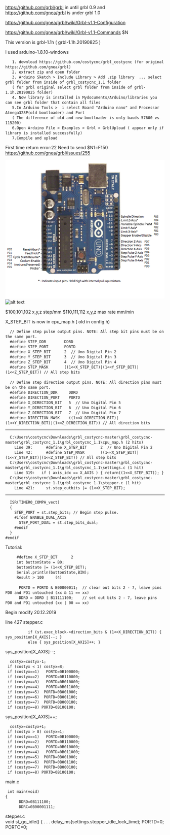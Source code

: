 https://github.com/grbl/grbl in until grbl 0.9 and https://github.com/gnea/grbl is under grbl 1.0

https://github.com/gnea/grbl/wiki/Grbl-v1.1-Configuration

https://github.com/gnea/grbl/wiki/Grbl-v1.1-Commands  $N

This version is grbl-1.1h ( grbl-1.1h.20190825 )

I used arduino-1.8.10-windows

       1. download https://github.com/costycnc/grbl_costycnc (for original https://github.com/gnea/grbl)
       2. extract zip and open folder 
       3. Arduino Sketch > Include Library > Add .zip library  ... select grbl folder from inside of grbl_costycnc_1.1 folder
       ( for grbl original select grbl folder from inside of grbl-1.1h.20190825 folder)
       4. Now library is installed in Mydocuments/Arduino/libraries you can see grbl folder that contain all files
       5.In Arduino Tools >  i select Board "Arduino nano" and Processor  Atmega328P(old bootloader) and Port
       ( The difference of old and new bootloader is only bauds 57600 vs 115200)
       6.Open Arduino File > Examples > Grbl > GrblUpload ( appear only if library is installed successfully)
       7.Compile and upload
       
First time return error:22  Need to send $N1=F150 https://github.com/gnea/grbl/issues/255       
       
![alt text](https://github.com/costycnc/grbl_costycnc/blob/master/grbl_costycnc_1.1/v0.9%2B.png)
![alt text](http://www.costycnc.it/arduino.jpg)

$100,101,102 x,y,z step/mm
$110,111,112 x,y,z max rate mm/min

X_STEP_BIT is now in  cpu_map.h ( old in config.h)


	  // Define step pulse output pins. NOTE: All step bit pins must be on the same port.
	  #define STEP_DDR        DDRD
	  #define STEP_PORT       PORTD
	  #define X_STEP_BIT      2  // Uno Digital Pin 2
	  #define Y_STEP_BIT      3  // Uno Digital Pin 3
	  #define Z_STEP_BIT      4  // Uno Digital Pin 4
	  #define STEP_MASK       ((1<<X_STEP_BIT)|(1<<Y_STEP_BIT)|(1<<Z_STEP_BIT)) // All step bits

	  // Define step direction output pins. NOTE: All direction pins must be on the same port.
	  #define DIRECTION_DDR     DDRD
	  #define DIRECTION_PORT    PORTD
	  #define X_DIRECTION_BIT   5  // Uno Digital Pin 5
	  #define Y_DIRECTION_BIT   6  // Uno Digital Pin 6
	  #define Z_DIRECTION_BIT   7  // Uno Digital Pin 7
	  #define DIRECTION_MASK    ((1<<X_DIRECTION_BIT)|(1<<Y_DIRECTION_BIT)|(1<<Z_DIRECTION_BIT)) // All direction bits

----

	  
	  C:\Users\costycnc\Downloads\grbl_costycnc-master\grbl_costycnc-master\grbl_costycnc_1.1\grbl_costycnc_1.1\cpu_map.h (2 hits)
		Line 39: 	  #define X_STEP_BIT      2  // Uno Digital Pin 2
		Line 42: 	  #define STEP_MASK       ((1<<X_STEP_BIT)|(1<<Y_STEP_BIT)|(1<<Z_STEP_BIT)) // All step bits
	  C:\Users\costycnc\Downloads\grbl_costycnc-master\grbl_costycnc-master\grbl_costycnc_1.1\grbl_costycnc_1.1\settings.c (1 hit)
		Line 319:   if ( axis_idx == X_AXIS ) { return((1<<X_STEP_BIT)); }
	  C:\Users\costycnc\Downloads\grbl_costycnc-master\grbl_costycnc-master\grbl_costycnc_1.1\grbl_costycnc_1.1\stepper.c (1 hit)
		Line 421:     st.step_outbits |= (1<<X_STEP_BIT);
----
	  ISR(TIMER0_COMPA_vect)
	  {
		STEP_PORT = st.step_bits; // Begin step pulse.
		#ifdef ENABLE_DUAL_AXIS
		  STEP_PORT_DUAL = st.step_bits_dual;
		#endif
	  }
	#endif
	
	      
Tutorial:

		 #define X_STEP_BIT      2 
		 int buttonState = B0;
		 buttonState |= (1<<X_STEP_BIT);
		 Serial.println(buttonState,BIN);
		 Result > 100     (4)
	      
	      PORTD = PORTD & B00000011;  // clear out bits 2 - 7, leave pins PD0 and PD1 untouched (xx & 11 == xx)
	      DDRD = DDRD | B11111100;    // set out bits 2 - 7, leave pins PD0 and PD1 untouched (xx | 00 == xx)
	      
Begin modify 20.12.2019	     

line 427 stepper.c

              if (st.exec_block->direction_bits & (1<<X_DIRECTION_BIT)) { sys_position[X_AXIS]--; }
              else { sys_position[X_AXIS]++; }
	      
sys_position[X_AXIS]--;


      costyx=costyx-1;
     if (costyx < 1) costyx=8;
     if (costyx==1)   PORTD=0B100000;
     if (costyx==2)   PORTD=0B110000;
     if (costyx==3)   PORTD=0B010000;
     if (costyx==4)   PORTD=0B011000;
     if (costyx==5)  PORTD=0B001000;
     if (costyx==6)  PORTD=0B001100;
     if (costyx==7)  PORTD=0B000100;
     if (costyx==8) PORTD=0B100100;
     
sys_position[X_AXIS]++;

      costyx=costyx+1;
     if (costyx > 8) costyx=1;
     if (costyx==1)   PORTD=0B100000;
     if (costyx==2)   PORTD=0B110000;
     if (costyx==3)   PORTD=0B010000;
     if (costyx==4)   PORTD=0B011000;
     if (costyx==5)  PORTD=0B001000;
     if (costyx==6)  PORTD=0B001100;
     if (costyx==7)  PORTD=0B000100;
     if (costyx==8) PORTD=0B100100;

main.c

     int main(void)
    {
          DDRD=0B111100;
          DDRC=0B00001111;
	  
stepper.c	  
	  void st_go_idle() 
        {
	.
	.
	.
        delay_ms(settings.stepper_idle_lock_time);
	PORTD=0;
	PORTC=0;	  
	  
